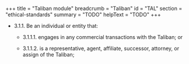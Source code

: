 +++
title = "Taliban module"
breadcrumb = "Taliban"
id = "TAL"
section = "ethical-standards"
summary = "TODO"
helpText = "TODO"
+++

- 3.1.1. Be an individual or entity that:

  - 3.1.1.1.  engages in any commercial transactions with the Taliban; or

  - 3.1.1.2.  is a representative, agent, affiliate, successor, attorney, or assign of the Taliban;
